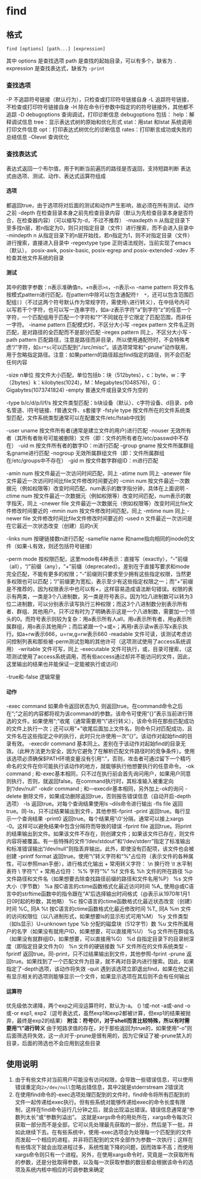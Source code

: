 # find

## 格式
```
find [options] [path...] [expression]
```
其中
options 是查找选项
path 是查找的起始目录，可以有多个，缺省为 `.`
expression 是查找表达式，缺省为 `-print`

### 查找选项
-P		不追踪符号链接（默认行为），只检查或打印符号链接自身
-L		追踪符号链接，不检查或打印符号链接自身
-H		除在命令行参数中指定的的符号链接外，其他都不追踪
-D debugoptions		查询调试，打印诊断信息
	debugoptions 包括：
	help：解释调试信息
	tree：显示表达式树的原始和优化形式
	stat：用stat 和lstat 系统调用打印文件信息
	opt：打印表达式树优化的诊断信息
	rates：打印断言成功或失败的总结信息
-Olevel	查询优化

### 查找表达式
表达式返回一个布尔值，用于判断当前遍历的路径是否返回，支持短路判断
表达式由选项、测试、动作、表达式运算符组成

#### 选项
都返回true，由于选项将对后面的测试和动作产生影响，故必须在所有测试、动作之前
-depth		在检查目录本身之前先检查目录内容（默认为先检查目录本身是否符合，在检查器内容）（可以缩写为-d，不过不推荐）
-maxdepth n	从指定目录下至多找n层，若n指定为0，则只对指定目录（文件）进行搜索，而不会进入目录中
-mindepth n	从指定目录下的n层开始找，若n指定为1，则不对指定目录（文件）进行搜索，直接进入目录中
-regextype type	正则语法规则，当前实现了emacs（默认）， posix-awk, posix-basic, posix-egrep and posix-extended
-xdev		不检查其他文件系统的目录

#### 测试
其中的数字参数：n表示准确值n，+n表示`>n`，-n表示`<n`
-name pattern	将文件名按模式pattern进行匹配，在pattern中除可以包含通配符`?  *`，还可以包含范围匹配组`[]`（不过这两个符号默认作为常规字符，需使用`\`进行转义），在中括号内可以写若干个字符，也可以写一连串字符，如a-z表示字符“a”到字符“z”的任意一个字符，一个匹配组用于匹配一个字符和“?”不同就在于它限定了匹配范围，而非任一字符。
-iname pattern	匹配模式时，不区分大小写
-regex pattern	文件名正则匹配，是对路径的全匹配而不是部分匹配
-iregex pattern	同上，不区分大小写
-path pattern	匹配路径，注意是路径而非目录，所以使用通配符时，不会特殊考虑“/”字符，如`sr*sc`可以匹配到“./src/misc”。该选项常常和“-prune”动作联用，用于忽略指定路径。注意：如果pattern的路径超出find指定的路径，则不会匹配任何内容

-size n单位		按文件大小匹配，单位包括b：块（512bytes），c：byte，w：字（2bytes）k：kilobytes(1024)，M：Megabytes(1048576)，G：Gigabytes(1073741824)
-empty			普通文件或目录文件为空的

-type b/c/d/p/l/f/s	按文件类型匹配：b块设备（默认）、c字符设备、d目录、p命名管道、l符号链接、f普通文件、s套接字
-fstyle type	按文件所在的文件系统类型匹配，文件系统类型通常可以在配置文件/etc/fstab中找到

-user uname		按文件所有者(通常是建立文件的用户)进行匹配
-nouser			无效所有者（其所有者账号可能被删除）文件（即：文件的所有者在/etc/passwd中不存在）
-uid m			按文件所有者的数字ID：m进行匹配
-group gname	按文件所属群组名gname进行匹配
-nogroup		无效所属群组文件（即：文件所属群组在/etc/groups中不存在）
-gid m			按文件数字群组ID：m进行匹配

-amin num		按文件最近一次访问时间匹配，同上
-atime num		同上
-anewer file	文件最近一次访问时间比file文件修改时间要近的
-cmin num		按文件最近一次数据元（例如权限等）改变时间匹配，num表示的数字指分钟，具体在上面说明
-ctime num		按文件最近一次数据元（例如权限等）改变时间匹配，num表示的数字指天，同上
-cnewer file	文件最近一次数据元（例如权限等）改变时间比file文件修改时间要近的
-mmin num		按文件修改时间匹配，同上
-mtime num		同上
-newer file		文件修改时间比file文件修改时间要近的
-used n			文件最近一次访问是在它最近一次状态改变（创建）后的n天

-links num		按硬链接数n进行匹配
-samefile name	和name指向相同的inode的文件（如果-L有效，则还包括符号链接）

-perm mode		按权限匹配，这里mode有4种表示：直接写（exactly），“-”前缀（all），“/”前缀（any），“+”前缀（deprecated）。差别在于直接写要求和mode完全匹配，不能有更多的权限；“-”前缀则只要求至少拥有这些指定权限，当然更多权限也可以匹配；“/”前缀更为宽松，表示至少有这些指定权限之一；而“+”前缀是不推荐的，因为权限表示中也可以有+，这样容易造成语法断句错误。权限的表示有两类，一类是3个八进制数，另一类是符号表示。因为1位八进制数可以转为3位二进制数，可以分别表示读写执行三种权限；而这3个八进制数分别表示所有者、群组、其他用户。只不过有时为了明确表示这是一个八进制数，需要加一个领头的0。而符号表示则较为复杂：用a表示所有人all，用u表示所有者，用g表示所属群组，用o表示其他用户；而后紧跟一个+或=；再用r表示读w表示写x表示执行。如a+rw表示666，u=rw,g=rw表示660
-readable		文件可读，该测试考虑访问控制列表和那些被-perm测试忽略的其他许可（这项测试使用了access系统调用）
-writable		文件可写，同上
-executable		文件可执行，或，目录可搜索，（这项测试使用了access系统调用，而有些access通过却并不能访问的文件，因此，这里输出的结果也并能保证一定能被执行或访问）

-true和-false	逻辑常量

#### 动作
-exec command	如果命令返回状态为0, 则返回true。在command命令之后在“;”之前的内容都将视为该command的参数。该命令可使用“{}”表示当前进行筛选的文件。如果使用“;”收尾（通常需要用“\”进行转义），该命令将在那些匹配成功的文件上执行一次；还可以用“+”收尾后面加上文件名，则命令只对匹配成功，且文件名在这些指定之中的执行，此时只允许使用一次“{}”。该动作对起始find的目录有效。
-execdir command	基本同上。差别在于该动作对起始find的目录无效。（此种方法更为安全，因为它避免了在解析匹配文件路径时的竞争条件）。使用该选项必须确保$PATH环境变量没有引用“.”，否则，攻击者可通过留下一个精巧命名的文件在你可能执行该动作的地方，就能够执行他想要执行的任意命令。
-ok command ;	和-exec基本相同，只不过在执行前会首先询问用户，如果用户同意则执行，否则，就返回false。在command执行时，其标准输入被重定向到“/dev/null”
-okdir command ;	和—execdir基本相同，另外加上-ok的询问
-delete		删除文件，如果成功删除返回true，否则报告错误信息（自动开启-depth选项）
-ls			返回true。对每个查询结果使用ls –dils命令进行输出
-fls file	返回true。同-ls，只不过结果输出到文件，其他参照-fprint
-print		返回true。每行显示一个查询结果
-print0		返回true。每个结果用'\0'分隔，通常可以接上xargs -0。这样可以避免结果中包含分隔符而导致的错误
-fprint file	返回true。将print的结果输出到文件。如果该文件不存在，则创建文件；如果该文件已存在，则文件内容将被覆盖。有一些特殊的文件“/dev/stdout”和“/dev/stderr”指定了标准输出和标准错误输出“/dev/null”则指丢弃输出。此外，即使没有匹配项，该文件也会被创建
-printf format	返回true。使用“\”转义字符和“%”占位符（表示文件的各种属性，可以参照man手册），进行格式化输出
	+ 常用转义字符：
	\n	换行符
	\t	水平制表符
	\\	字符“\”
	+ 常用占位符：
	%%	字符“%”
	%f		文件名
	%h		文件的所在路径
	%p		文件路径和文件名（如果想要去除查找路径前缀的路径和文件名用%P）
	%s		文件大小（字节数）
	%a		按C语言的ctime函数格式化最近访问时间
	%A_		使用@或C语言中的strftime函数中的指令跟在“A”后选择输出时间格式（@表示从1970年1月1日0时起的秒数，其他略）
	%c		按C语言的ctime函数格式化最近状态改变（创建）时间
	%C_		同A
	%t		按C语言的ctime函数格式化最近修改时间
	%T_		同A
	%m		文件的访问权限位（以八进制形式，如果想要ls的显示形式可用%M）
	%y		文件类型（如ls显示）U=unknown type
	%b		分配的磁盘块（512字节）数
	%u		文件所属用户的名字（如果没有就用户ID，如果想要，可以直接用%U）
	%g		文件所在群组名（如果没有就群组ID，如果想要，可以直接用%G）
	%d		自指定目录下的目录树深度（即指定目录文件为0）
	%n		文件的硬链接数
	%F		文件所在的文件系统类型
-fprintf	返回true。同-print，只不过结果输出到文件，其他参照-fprint
-prune		返回true。如果找到了一个匹配文件为目录，就不再对目录内进行搜索。因此，如果指定了-depth选项，该动作将失效
-quit		遇到该选项立即退出find，如果在他之前有显示相关的选项则能够显示一个文件，如果显示选项在其后则不会有任何输出

#### 运算符
优先级依次递降，两个exp之间没运算符时，默认为-a。
()
!或-not
-a或-and
-o或-or
exp1, exp2（逗号表达式，虽然exp1和exp2都被计算，但exp1的结果被抛弃，最终是exp2的结果）
**附注：符号()!，对于shell而言比较特殊，所以有时需要用“\”进行转义**
由于短路求值的存在，对于那些返回为true的，如果使用“-o”则后面筛选将失效，这一点对于-prune是很有用的，因为它保证了被-prune禁入的目录，后面的筛选也不会应用到这些目录

## 使用说明
1. 由于有些文件对当前用户可能没有访问权限，会导致一些错误信息，可以使用错误重定向`2>/dev/null`忽略出错信息，其中2就是stderrstream 2错误流
1. 在使用find命令的-exec选项处理匹配到的文件时，find命令将所有匹配到的文件一起传递给exec执行。但有些系统对能够传递给exec的命令长度有限制，这样在find命令运行几分钟之后，就会出现溢出错误。错误信息通常是“参数列太长”或“参数列溢出”。
这就是xargs命令的用处所在，xargs命令每次只获取一部分而不是全部，它可以先处理最先获取的一部分，然后是下一批，并如此继续下去。在有些系统中，使用-exec选项会为处理每一个匹配到的文件而发起一个相应的进程，并非将匹配到的文件全部作为参数一次执行；这样在有些情况下就会出现进程过多，系统性能下降的问题，因而效率不高；而使用xargs命令则只有一个进程。另外，在使用xargs命令时，究竟是一次获取所有的参数，还是分批取得参数，以及每一次获取参数的数目都会根据该命令的选项及系统内核中相应的可调参数来确定
